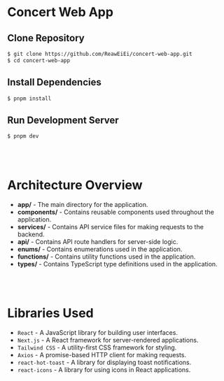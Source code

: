 # Concert Web App

## Clone Repository

```bash
$ git clone https://github.com/ReawEiEi/concert-web-app.git
$ cd concert-web-app
```

## Install Dependencies

```bash
$ pnpm install
```

## Run Development Server

```bash
$ pnpm dev
```

<br>
<br>

# Architecture Overview

-   **app/** - The main directory for the application.
-   **components/** - Contains reusable components used throughout the application.
-   **services/** - Contains API service files for making requests to the backend.
-   **api/** - Contains API route handlers for server-side logic.
-   **enums/** - Contains enumerations used in the application.
-   **functions/** - Contains utility functions used in the application.
-   **types/** - Contains TypeScript type definitions used in the application.

<br>
<br>

# Libraries Used

-   `React` - A JavaScript library for building user interfaces.
-   `Next.js` - A React framework for server-rendered applications.
-   `Tailwind CSS` - A utility-first CSS framework for styling.
-   `Axios` - A promise-based HTTP client for making requests.
-   `react-hot-toast` - A library for displaying toast notifications.
-   `react-icons` - A library for using icons in React applications.
